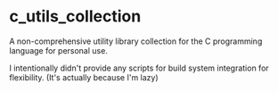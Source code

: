 # c_utils_collection

A non-comprehensive utility library collection for the C programming language for personal use.

I intentionally didn't provide any scripts for build system integration for flexibility. (It's actually because I'm lazy)
